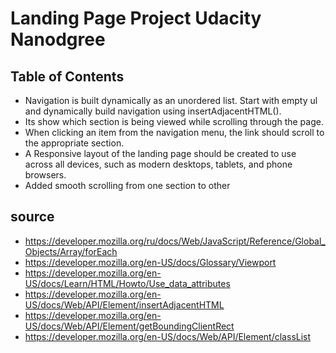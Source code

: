 # Landing Page Project Udacity Nanodgree

## Table of Contents

* Navigation is built dynamically as an unordered list. Start with empty ul and dynamically build navigation using insertAdjacentHTML().
* Its show which section is being viewed while scrolling through the page.
* When clicking an item from the navigation menu, the link should scroll to the appropriate section.
* A Responsive layout of the landing page should be created to use across all devices, such as modern desktops, tablets, and phone browsers.
* Added smooth scrolling from one section to other

## source


* https://developer.mozilla.org/ru/docs/Web/JavaScript/Reference/Global_Objects/Array/forEach
* https://developer.mozilla.org/en-US/docs/Glossary/Viewport
* https://developer.mozilla.org/en-US/docs/Learn/HTML/Howto/Use_data_attributes
* https://developer.mozilla.org/en-US/docs/Web/API/Element/insertAdjacentHTML
* https://developer.mozilla.org/en-US/docs/Web/API/Element/getBoundingClientRect
* https://developer.mozilla.org/en-US/docs/Web/API/Element/classList
